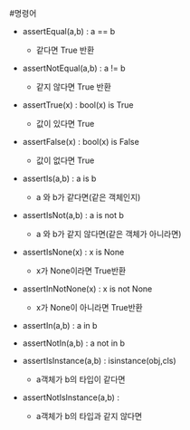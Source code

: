 #명령어

- assertEqual(a,b) : a == b
	- 같다면 True 반환
	
- assertNotEqual(a,b) : a != b
	- 같지 않다면 True 반환
	 
- assertTrue(x) : bool(x) is True
	- 값이 있다면 True 
 
- assertFalse(x) : bool(x) is False
	-  값이 없다면 True

- assertIs(a,b) : a is b
	- a 와 b가 같다면(같은 객체인지)
	
- assertIsNot(a,b) : a is not b
	- a 와 b가 같지 않다면(같은 객체가 아니라면)

- assertIsNone(x) : x is None
	- x가 None이라면 True반환

- assertInNotNone(x) : x is not None
	- x가 None이 아니라면 True반환

- assertIn(a,b) : a in b
- assertNotIn(a,b) : a not in b
- assertIsInstance(a,b) : isinstance(obj,cls)
	- a객체가 b의 타입이 같다면
- assertNotIsInstance(a,b) : 
	- a객체가 b의 타입과 같지 않다면
 